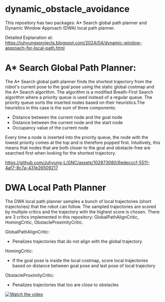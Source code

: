 # dynamic_obstacle_avoidance
This repository has two packages: A* Search global path planner and Dynamic Window Approach (DWA) local path planner.

Detailed Explanation at: https://juhyungsprojects.blogspot.com/2024/04/dynamic-window-approach-for-local-path.html

# A* Search Global Path Planner:
The A* Search global path planner finds the shortest trajectory from the robot's current pose to the goal pose using the static global costmap and the A* Search algorithm. The algorithm is a modified Breath-First Search algorithm where a priority queue is used instead of a regular queue. The priority queue sorts the inserted nodes based on their heuristics.The heuristics in this case is the sum of three components:
- Distance between the current node and the goal node
- Distance between the current node and the start node
- Occupancy value of the current node

Every time a node is inserted into the priority queue, the node with the lowest priority comes at the top and is therefore popped first. Intuitively, this means that nodes that are both closer to the goal and obstacle-free are searched first when looking for the shortest trajectory.

https://github.com/Juhyung-L/GNC/assets/102873080/6edecccf-5511-4af7-8c7a-431e26509217

# DWA Local Path Planner
The DWA local path planner samples a bunch of local trajectories (short trajectories) that the robot can follow. The sampled trajectories are scored by multiple critics and the trajectory with the highest score is chosen. There are 3 critics implemented in this repository: GlobalPathAlignCritic, HomingCritic, ObstacleProximityCritic.

GlobalPathAlignCritic:
- Penalizes trajectories that do not align with the global trajectory.

HomingCritic:
- If the goal pose is inside the local costmap, score local trajectories based on distance between goal pose and last pose of local trajectory

ObstacleProximityCritic:
- Penalizes trajectories that too are close to obstacles

[![Watch the video](https://img.youtube.com/vi/XEWZgA5ivXk/maxresdefault.jpg)](https://www.youtube.com/watch?v=XEWZgA5ivXk "DWA Local Planner Footage")
